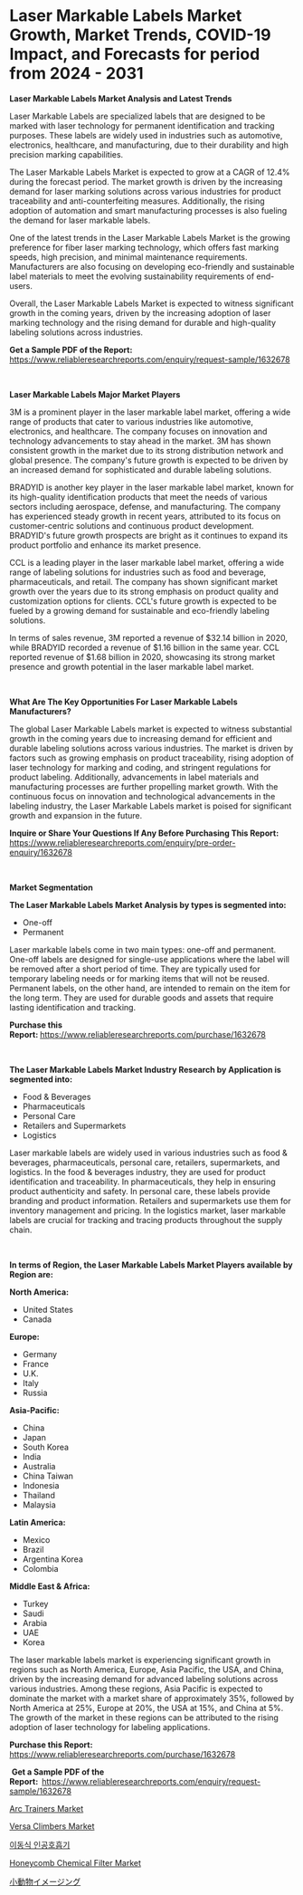 <p><h1>Laser Markable Labels Market Growth, Market Trends, COVID-19 Impact, and Forecasts for period from 2024 - 2031</h1></p><p><strong>Laser Markable Labels Market Analysis and Latest Trends</strong></p>
<p><p>Laser Markable Labels are specialized labels that are designed to be marked with laser technology for permanent identification and tracking purposes. These labels are widely used in industries such as automotive, electronics, healthcare, and manufacturing, due to their durability and high precision marking capabilities.</p><p>The Laser Markable Labels Market is expected to grow at a CAGR of 12.4% during the forecast period. The market growth is driven by the increasing demand for laser marking solutions across various industries for product traceability and anti-counterfeiting measures. Additionally, the rising adoption of automation and smart manufacturing processes is also fueling the demand for laser markable labels.</p><p>One of the latest trends in the Laser Markable Labels Market is the growing preference for fiber laser marking technology, which offers fast marking speeds, high precision, and minimal maintenance requirements. Manufacturers are also focusing on developing eco-friendly and sustainable label materials to meet the evolving sustainability requirements of end-users.</p><p>Overall, the Laser Markable Labels Market is expected to witness significant growth in the coming years, driven by the increasing adoption of laser marking technology and the rising demand for durable and high-quality labeling solutions across industries.</p></p>
<p><strong>Get a Sample PDF of the Report:&nbsp;</strong> <a href="https://www.reliableresearchreports.com/enquiry/request-sample/1632678">https://www.reliableresearchreports.com/enquiry/request-sample/1632678</a></p>
<p>&nbsp;</p>
<p><strong>Laser Markable Labels Major Market Players</strong></p>
<p><p>3M is a prominent player in the laser markable label market, offering a wide range of products that cater to various industries like automotive, electronics, and healthcare. The company focuses on innovation and technology advancements to stay ahead in the market. 3M has shown consistent growth in the market due to its strong distribution network and global presence. The company's future growth is expected to be driven by an increased demand for sophisticated and durable labeling solutions.</p><p>BRADYID is another key player in the laser markable label market, known for its high-quality identification products that meet the needs of various sectors including aerospace, defense, and manufacturing. The company has experienced steady growth in recent years, attributed to its focus on customer-centric solutions and continuous product development. BRADYID's future growth prospects are bright as it continues to expand its product portfolio and enhance its market presence.</p><p>CCL is a leading player in the laser markable label market, offering a wide range of labeling solutions for industries such as food and beverage, pharmaceuticals, and retail. The company has shown significant market growth over the years due to its strong emphasis on product quality and customization options for clients. CCL's future growth is expected to be fueled by a growing demand for sustainable and eco-friendly labeling solutions.</p><p>In terms of sales revenue, 3M reported a revenue of $32.14 billion in 2020, while BRADYID recorded a revenue of $1.16 billion in the same year. CCL reported revenue of $1.68 billion in 2020, showcasing its strong market presence and growth potential in the laser markable label market.</p></p>
<p>&nbsp;</p>
<p><strong>What Are The Key Opportunities For Laser Markable Labels Manufacturers?</strong></p>
<p><p>The global Laser Markable Labels market is expected to witness substantial growth in the coming years due to increasing demand for efficient and durable labeling solutions across various industries. The market is driven by factors such as growing emphasis on product traceability, rising adoption of laser technology for marking and coding, and stringent regulations for product labeling. Additionally, advancements in label materials and manufacturing processes are further propelling market growth. With the continuous focus on innovation and technological advancements in the labeling industry, the Laser Markable Labels market is poised for significant growth and expansion in the future.</p></p>
<p><strong>Inquire or Share Your Questions If Any Before Purchasing This Report:</strong> <a href="https://www.reliableresearchreports.com/enquiry/pre-order-enquiry/1632678">https://www.reliableresearchreports.com/enquiry/pre-order-enquiry/1632678</a></p>
<p>&nbsp;</p>
<p><strong>Market Segmentation</strong></p>
<p><strong>The Laser Markable Labels Market Analysis by types is segmented into:</strong></p>
<p><ul><li>One-off</li><li>Permanent</li></ul></p>
<p><p>Laser markable labels come in two main types: one-off and permanent. One-off labels are designed for single-use applications where the label will be removed after a short period of time. They are typically used for temporary labeling needs or for marking items that will not be reused. Permanent labels, on the other hand, are intended to remain on the item for the long term. They are used for durable goods and assets that require lasting identification and tracking.</p></p>
<p><strong>Purchase this Report:&nbsp;</strong><a href="https://www.reliableresearchreports.com/purchase/1632678">https://www.reliableresearchreports.com/purchase/1632678</a></p>
<p>&nbsp;</p>
<p><strong>The Laser Markable Labels Market Industry Research by Application is segmented into:</strong></p>
<p><ul><li>Food & Beverages</li><li>Pharmaceuticals</li><li>Personal Care</li><li>Retailers and Supermarkets</li><li>Logistics</li></ul></p>
<p><p>Laser markable labels are widely used in various industries such as food & beverages, pharmaceuticals, personal care, retailers, supermarkets, and logistics. In the food & beverages industry, they are used for product identification and traceability. In pharmaceuticals, they help in ensuring product authenticity and safety. In personal care, these labels provide branding and product information. Retailers and supermarkets use them for inventory management and pricing. In the logistics market, laser markable labels are crucial for tracking and tracing products throughout the supply chain.</p></p>
<p>&nbsp;</p>
<p><strong>In terms of Region, the Laser Markable Labels Market Players available by Region are:</strong></p>
<p>
    <p> <strong> North America: </strong>
        <ul>
            <li>United States</li>
            <li>Canada</li>
        </ul>
        </p> 
    <p> <strong> Europe: </strong>
        <ul>
            <li>Germany</li>
            <li>France</li>
            <li>U.K.</li>
            <li>Italy</li>
            <li>Russia</li>
        </ul>
        </p> 
    <p> <strong> Asia-Pacific: </strong>
        <ul>
            <li>China</li>
            <li>Japan</li>
            <li>South Korea</li>
            <li>India</li>
            <li>Australia</li>
            <li>China Taiwan</li>
            <li>Indonesia</li>
            <li>Thailand</li>
            <li>Malaysia</li>
        </ul>
        </p> 
    <p> <strong> Latin America: </strong>
        <ul>
            <li>Mexico</li>
            <li>Brazil</li>
            <li>Argentina Korea</li>
            <li>Colombia</li>
        </ul>
        </p> 
    <p> <strong> Middle East & Africa: </strong>
        <ul>
            <li>Turkey</li>
            <li>Saudi</li>
            <li>Arabia</li>
            <li>UAE</li>
            <li>Korea</li>
        </ul>
    </p>
    </p>
<p><p>The laser markable labels market is experiencing significant growth in regions such as North America, Europe, Asia Pacific, the USA, and China, driven by the increasing demand for advanced labeling solutions across various industries. Among these regions, Asia Pacific is expected to dominate the market with a market share of approximately 35%, followed by North America at 25%, Europe at 20%, the USA at 15%, and China at 5%. The growth of the market in these regions can be attributed to the rising adoption of laser technology for labeling applications.</p></p>
<p><strong>Purchase this Report: </strong><a href="https://www.reliableresearchreports.com/purchase/1632678">https://www.reliableresearchreports.com/purchase/1632678</a></p>
<p>&nbsp;<strong>Get a Sample PDF of the Report:&nbsp;&nbsp;</strong><a href="https://www.reliableresearchreports.com/enquiry/request-sample/1632678">https://www.reliableresearchreports.com/enquiry/request-sample/1632678</a></p>
<p><strong></strong></p>
<p><p><a href="https://github.com/Whitneyboyettebo9kiw7yr13/Market-Research-Report-List-1/blob/main/arc-trainers-market.md">Arc Trainers Market</a></p><p><a href="https://github.com/sonuprakash1/Market-Research-Report-List-1/blob/main/versa-climbers-market.md">Versa Climbers Market</a></p><p><a href="https://github.com/vsn7qpua81q/Market-Research-Report-List-1/blob/main/66282324804.md">이동식 인공호흡기</a></p><p><a href="https://issuu.com/reportprime-2/docs/honeycomb-chemical-filter-market-size-2030.pptx">Honeycomb Chemical Filter Market</a></p><p><a href="https://github.com/adcxff01450218/Market-Research-Report-List-1/blob/main/80789085231.md">小動物イメージング</a></p></p>